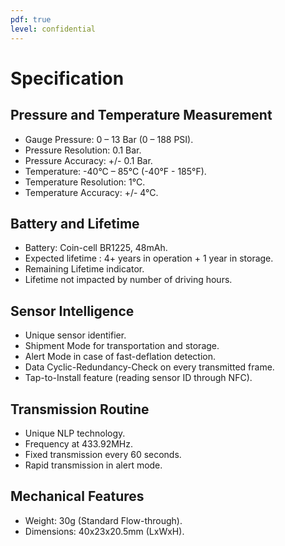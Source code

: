 ```yaml
---
pdf: true
level: confidential
---
```


# Specification

## Pressure and Temperature Measurement

- Gauge Pressure: 0 – 13 Bar (0 – 188 PSI).
- Pressure Resolution: 0.1 Bar.
- Pressure Accuracy: +/- 0.1 Bar.
- Temperature: -40°C – 85°C (-40°F - 185°F).
- Temperature Resolution: 1°C.
- Temperature Accuracy: +/- 4°C.

## Battery and Lifetime

- Battery: Coin-cell BR1225, 48mAh.
- Expected lifetime : 4+ years in operation + 1 year in storage.
- Remaining Lifetime indicator.
- Lifetime not impacted by number of driving hours.

## Sensor Intelligence

- Unique sensor identifier.
- Shipment Mode for transportation and storage.
- Alert Mode in case of fast-deflation detection.
- Data Cyclic-Redundancy-Check on every transmitted frame.
- Tap-to-Install feature (reading sensor ID through NFC).

## Transmission Routine

- Unique NLP technology.
- Frequency at 433.92MHz.
- Fixed transmission every 60 seconds.
- Rapid transmission in alert mode.

## Mechanical Features

- Weight: 30g (Standard Flow-through).
- Dimensions: 40x23x20.5mm (LxWxH).
